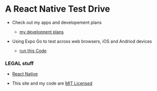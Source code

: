 # A React Native Test Drive

- Check out my apps and developement plans
   - [my developnent plans](./about.md)

- Using Expo Go to test across web browsers, iOS and Andriod devices 
   - [run this Code](./runThisCode.md)

### LEGAL stuff
  - [React Native](https://github.com/facebook/react-native?tab=readme-ov-file#-license) 
  
  - This site and my code are [MIT Licensed](./LICENSE)
